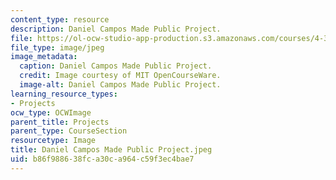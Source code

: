 ```yaml
---
content_type: resource
description: Daniel Campos Made Public Project.
file: https://ol-ocw-studio-app-production.s3.amazonaws.com/courses/4-301-introduction-to-the-visual-arts-spring-2007/b86f988638fca30ca964c59f3ec4bae7_DanielCamposMadePublicProject.jpeg
file_type: image/jpeg
image_metadata:
  caption: Daniel Campos Made Public Project.
  credit: Image courtesy of MIT OpenCourseWare.
  image-alt: Daniel Campos Made Public Project.
learning_resource_types:
- Projects
ocw_type: OCWImage
parent_title: Projects
parent_type: CourseSection
resourcetype: Image
title: Daniel Campos Made Public Project.jpeg
uid: b86f9886-38fc-a30c-a964-c59f3ec4bae7
---
```

